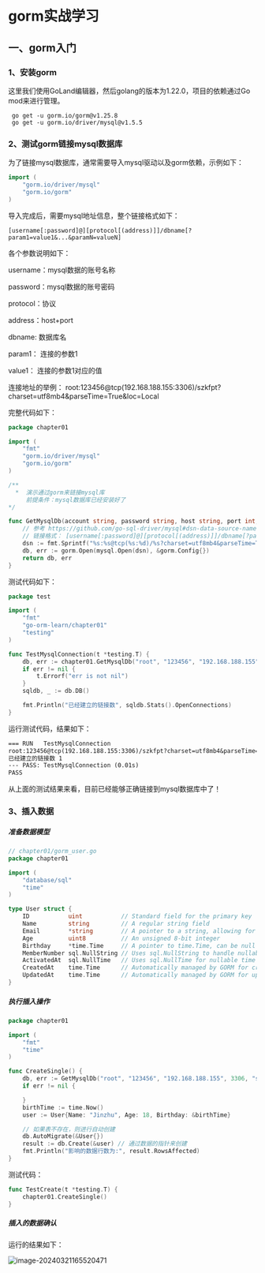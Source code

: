 # gorm实战学习

## 一、gorm入门

### 1、安装gorm

这里我们使用GoLand编辑器，然后golang的版本为1.22.0，项目的依赖通过Go mod来进行管理。

```shell
 go get -u gorm.io/gorm@v1.25.8
 go get -u gorm.io/driver/mysql@v1.5.5
```

### 2、测试gorm链接mysql数据库

为了链接mysql数据库，通常需要导入mysql驱动以及gorm依赖，示例如下：

```go
import (
	"gorm.io/driver/mysql"
	"gorm.io/gorm"
)
```

导入完成后，需要mysql地址信息，整个链接格式如下：

```
[username[:password]@][protocol[(address)]]/dbname[?param1=value1&...&paramN=valueN]
```

各个参数说明如下：

username：mysql数据的账号名称

password：mysql数据的账号密码

protocol：协议

address：host+port

dbname: 数据库名

param1： 连接的参数1

value1： 连接的参数1对应的值

连接地址的举例： root:123456@tcp(192.168.188.155:3306)/szkfpt?charset=utf8mb4&parseTime=True&loc=Local

完整代码如下：

```go
package chapter01

import (
	"fmt"
	"gorm.io/driver/mysql"
	"gorm.io/gorm"
)

/**
  *  演示通过gorm来链接mysql库
     前提条件：mysql数据库已经安装好了
*/

func GetMysqlDb(account string, password string, host string, port int, dbname string) (*gorm.DB, error) {
	// 参考 https://github.com/go-sql-driver/mysql#dsn-data-source-name 获取详情
	// 链接格式： [username[:password]@][protocol[(address)]]/dbname[?param1=value1&...&paramN=valueN]
	dsn := fmt.Sprintf("%s:%s@tcp(%s:%d)/%s?charset=utf8mb4&parseTime=True&loc=Local", account, password, host, port, dbname)
	db, err := gorm.Open(mysql.Open(dsn), &gorm.Config{})
	return db, err
}
```

测试代码如下：

```go
package test

import (
	"fmt"
	"go-orm-learn/chapter01"
	"testing"
)

func TestMysqlConnection(t *testing.T) {
	db, err := chapter01.GetMysqlDb("root", "123456", "192.168.188.155", 3306, "szkfpt")
	if err != nil {
		t.Errorf("err is not nil")
	}
	sqldb, _ := db.DB()

	fmt.Println("已经建立的链接数", sqldb.Stats().OpenConnections)
}
```

运行测试代码，结果如下：

```txt
=== RUN   TestMysqlConnection
root:123456@tcp(192.168.188.155:3306)/szkfpt?charset=utf8mb4&parseTime=True&loc=Local
已经建立的链接数 1
--- PASS: TestMysqlConnection (0.01s)
PASS
```

从上面的测试结果来看，目前已经能够正确链接到mysql数据库中了！

### 3、插入数据

##### 准备数据模型

```go
// chapter01/gorm_user.go
package chapter01

import (
	"database/sql"
	"time"
)

type User struct {
	ID           uint           // Standard field for the primary key
	Name         string         // A regular string field
	Email        *string        // A pointer to a string, allowing for null values
	Age          uint8          // An unsigned 8-bit integer
	Birthday     *time.Time     // A pointer to time.Time, can be null
	MemberNumber sql.NullString // Uses sql.NullString to handle nullable strings
	ActivatedAt  sql.NullTime   // Uses sql.NullTime for nullable time fields
	CreatedAt    time.Time      // Automatically managed by GORM for creation time
	UpdatedAt    time.Time      // Automatically managed by GORM for update time
}
```



##### 执行插入操作

```go
package chapter01

import (
	"fmt"
	"time"
)

func CreateSingle() {
	db, err := GetMysqlDb("root", "123456", "192.168.188.155", 3306, "szkfpt")
	if err != nil {

	}
	birthTime := time.Now()
	user := User{Name: "Jinzhu", Age: 18, Birthday: &birthTime}

	// 如果表不存在，则进行自动创建
	db.AutoMigrate(&User{})
	result := db.Create(&user) // 通过数据的指针来创建
	fmt.Println("影响的数据行数为:", result.RowsAffected)
}
```

测试代码：

```go
func TestCreate(t *testing.T) {
	chapter01.CreateSingle()
}
```



##### 插入的数据确认

运行的结果如下：

![image-20240321165520471](E:\go\go-orm-learn\gorm教程.assets\image-20240321165520471.png)

